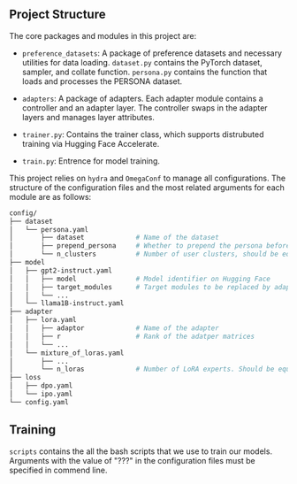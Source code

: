 ## Project Structure
The core packages and modules in this project are:

- `preference_datasets`:
    A package of preference datasets and necessary utilities for data loading.
    `dataset.py` contains the PyTorch dataset, sampler, and collate function.
    `persona.py` contains the function that loads and processes the PERSONA dataset.

- `adapters`:
    A package of adapters.
    Each adapter module contains a controller and an adapter layer.
    The controller swaps in the adapter layers and manages layer attributes.

- `trainer.py`:
    Contains the trainer class, which supports distrubuted training via Hugging Face Accelerate.

- `train.py`: Entrence for model training.

This project relies on `hydra` and `OmegaConf` to manage all configurations.
The structure of the configuration files and the most related arguments for each module are as follows:

```bash
config/
├── dataset
│   └── persona.yaml
│       ├── dataset             # Name of the dataset
│       ├── prepend_persona     # Whether to prepend the persona before each prompt
│       └── n_clusters          # Number of user clusters, should be equal to adapter.n_loras
├── model
│   ├── gpt2-instruct.yaml
│   │   ├── model               # Model identifier on Hugging Face
│   │   ├── target_modules      # Target modules to be replaced by adapters
│   │   └── ...
│   └── llama1B-instruct.yaml
├── adapter
│   ├── lora.yaml
│   │   ├── adaptor             # Name of the adapter
│   │   ├── r                   # Rank of the adatper matrices
│   │   └── ...
│   └── mixture_of_loras.yaml
│       ├── ...
│       └── n_loras             # Number of LoRA experts. Should be equal to dataset.n_clusters
├── loss
│   ├── dpo.yaml
│   └── ipo.yaml
└── config.yaml
```

## Training
`scripts` contains the all the bash scripts that we use to train our models.
Arguments with the value of "???" in the configuration files must be specified in commend line.
